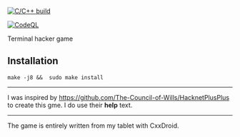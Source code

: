 [![C/C++ build](https://github.com/su8/hackzy/actions/workflows/c-cpp.yml/badge.svg)](https://github.com/su8/hackzy/actions/workflows/c-cpp.yml)

[![CodeQL](https://github.com/su8/hackzy/actions/workflows/codeql.yml/badge.svg)](https://github.com/su8/hackzy/actions/workflows/codeql.yml)


Terminal hacker game

## Installation

`
make -j8 && 
sudo make install
`

---

I was inspired by https://github.com/The-Council-of-Wills/HacknetPlusPlus to create this gme. I do use their **help** text.

---

The game is entirely written from my tablet with CxxDroid.
